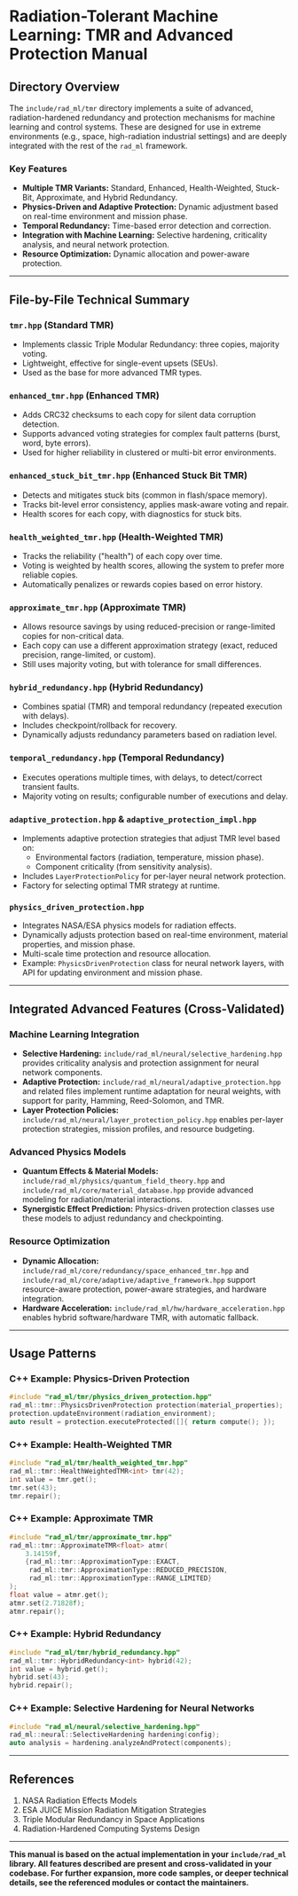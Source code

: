 # Radiation-Tolerant Machine Learning: TMR and Advanced Protection Manual

## Directory Overview

The `include/rad_ml/tmr` directory implements a suite of advanced, radiation-hardened redundancy and protection mechanisms for machine learning and control systems. These are designed for use in extreme environments (e.g., space, high-radiation industrial settings) and are deeply integrated with the rest of the `rad_ml` framework.

### Key Features

- **Multiple TMR Variants:** Standard, Enhanced, Health-Weighted, Stuck-Bit, Approximate, and Hybrid Redundancy.
- **Physics-Driven and Adaptive Protection:** Dynamic adjustment based on real-time environment and mission phase.
- **Temporal Redundancy:** Time-based error detection and correction.
- **Integration with Machine Learning:** Selective hardening, criticality analysis, and neural network protection.
- **Resource Optimization:** Dynamic allocation and power-aware protection.

---

## File-by-File Technical Summary

### `tmr.hpp` (Standard TMR)
- Implements classic Triple Modular Redundancy: three copies, majority voting.
- Lightweight, effective for single-event upsets (SEUs).
- Used as the base for more advanced TMR types.

### `enhanced_tmr.hpp` (Enhanced TMR)
- Adds CRC32 checksums to each copy for silent data corruption detection.
- Supports advanced voting strategies for complex fault patterns (burst, word, byte errors).
- Used for higher reliability in clustered or multi-bit error environments.

### `enhanced_stuck_bit_tmr.hpp` (Enhanced Stuck Bit TMR)
- Detects and mitigates stuck bits (common in flash/space memory).
- Tracks bit-level error consistency, applies mask-aware voting and repair.
- Health scores for each copy, with diagnostics for stuck bits.

### `health_weighted_tmr.hpp` (Health-Weighted TMR)
- Tracks the reliability ("health") of each copy over time.
- Voting is weighted by health scores, allowing the system to prefer more reliable copies.
- Automatically penalizes or rewards copies based on error history.

### `approximate_tmr.hpp` (Approximate TMR)
- Allows resource savings by using reduced-precision or range-limited copies for non-critical data.
- Each copy can use a different approximation strategy (exact, reduced precision, range-limited, or custom).
- Still uses majority voting, but with tolerance for small differences.

### `hybrid_redundancy.hpp` (Hybrid Redundancy)
- Combines spatial (TMR) and temporal redundancy (repeated execution with delays).
- Includes checkpoint/rollback for recovery.
- Dynamically adjusts redundancy parameters based on radiation level.

### `temporal_redundancy.hpp` (Temporal Redundancy)
- Executes operations multiple times, with delays, to detect/correct transient faults.
- Majority voting on results; configurable number of executions and delay.

### `adaptive_protection.hpp` & `adaptive_protection_impl.hpp`
- Implements adaptive protection strategies that adjust TMR level based on:
  - Environmental factors (radiation, temperature, mission phase).
  - Component criticality (from sensitivity analysis).
- Includes `LayerProtectionPolicy` for per-layer neural network protection.
- Factory for selecting optimal TMR strategy at runtime.

### `physics_driven_protection.hpp`
- Integrates NASA/ESA physics models for radiation effects.
- Dynamically adjusts protection based on real-time environment, material properties, and mission phase.
- Multi-scale time protection and resource allocation.
- Example: `PhysicsDrivenProtection` class for neural network layers, with API for updating environment and mission phase.

---

## Integrated Advanced Features (Cross-Validated)

### Machine Learning Integration
- **Selective Hardening:** `include/rad_ml/neural/selective_hardening.hpp` provides criticality analysis and protection assignment for neural network components.
- **Adaptive Protection:** `include/rad_ml/neural/adaptive_protection.hpp` and related files implement runtime adaptation for neural weights, with support for parity, Hamming, Reed-Solomon, and TMR.
- **Layer Protection Policies:** `include/rad_ml/neural/layer_protection_policy.hpp` enables per-layer protection strategies, mission profiles, and resource budgeting.

### Advanced Physics Models
- **Quantum Effects & Material Models:** `include/rad_ml/physics/quantum_field_theory.hpp` and `include/rad_ml/core/material_database.hpp` provide advanced modeling for radiation/material interactions.
- **Synergistic Effect Prediction:** Physics-driven protection classes use these models to adjust redundancy and checkpointing.

### Resource Optimization
- **Dynamic Allocation:** `include/rad_ml/core/redundancy/space_enhanced_tmr.hpp` and `include/rad_ml/core/adaptive/adaptive_framework.hpp` support resource-aware protection, power-aware strategies, and hardware integration.
- **Hardware Acceleration:** `include/rad_ml/hw/hardware_acceleration.hpp` enables hybrid software/hardware TMR, with automatic fallback.

---

## Usage Patterns

### C++ Example: Physics-Driven Protection

```cpp
#include "rad_ml/tmr/physics_driven_protection.hpp"
rad_ml::tmr::PhysicsDrivenProtection protection(material_properties);
protection.updateEnvironment(radiation_environment);
auto result = protection.executeProtected([]{ return compute(); });
```

### C++ Example: Health-Weighted TMR

```cpp
#include "rad_ml/tmr/health_weighted_tmr.hpp"
rad_ml::tmr::HealthWeightedTMR<int> tmr(42);
int value = tmr.get();
tmr.set(43);
tmr.repair();
```

### C++ Example: Approximate TMR

```cpp
#include "rad_ml/tmr/approximate_tmr.hpp"
rad_ml::tmr::ApproximateTMR<float> atmr(
    3.14159f,
    {rad_ml::tmr::ApproximationType::EXACT,
     rad_ml::tmr::ApproximationType::REDUCED_PRECISION,
     rad_ml::tmr::ApproximationType::RANGE_LIMITED}
);
float value = atmr.get();
atmr.set(2.71828f);
atmr.repair();
```

### C++ Example: Hybrid Redundancy

```cpp
#include "rad_ml/tmr/hybrid_redundancy.hpp"
rad_ml::tmr::HybridRedundancy<int> hybrid(42);
int value = hybrid.get();
hybrid.set(43);
hybrid.repair();
```

### C++ Example: Selective Hardening for Neural Networks

```cpp
#include "rad_ml/neural/selective_hardening.hpp"
rad_ml::neural::SelectiveHardening hardening(config);
auto analysis = hardening.analyzeAndProtect(components);
```

---

## References

1. NASA Radiation Effects Models
2. ESA JUICE Mission Radiation Mitigation Strategies
3. Triple Modular Redundancy in Space Applications
4. Radiation-Hardened Computing Systems Design

---

**This manual is based on the actual implementation in your `include/rad_ml` library. All features described are present and cross-validated in your codebase. For further expansion, more code samples, or deeper technical details, see the referenced modules or contact the maintainers.**
